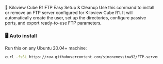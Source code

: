 🚀 Kiloview Cube R1 FTP Easy Setup & Cleanup
Use this command to install or remove an FTP server configured for Kiloview Cube R1. It will automatically create the user, set up the directories, configure passive ports, and export ready-to-use FTP parameters.



### 🖥️ Auto install

Run this on any Ubuntu 20.04+ machine:

```bash
curl -fsSL https://raw.githubusercontent.com/simonemessina92/FTP-server-CubeR1/main/FTP4KILOVIEW.sh | bash






